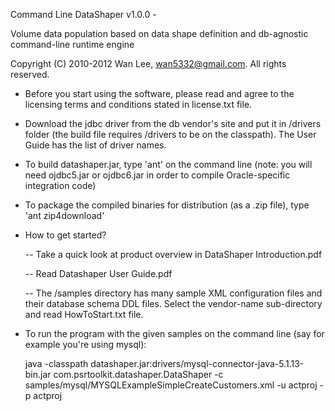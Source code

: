 Command Line DataShaper v1.0.0 - 

Volume data population based on data shape definition and db-agnostic command-line runtime engine

Copyright (C) 2010-2012 Wan Lee, wan5332@gmail.com. All rights reserved.


- Before you start using the software, please read and agree to the licensing terms and conditions stated in license.txt file.

- Download the jdbc driver from the db vendor's site and put it in /drivers folder (the build file requires /drivers to be on the classpath). The User Guide has the list of driver names.

- To build datashaper.jar, type 'ant' on the command line (note: you will need ojdbc5.jar or ojdbc6.jar in order to compile Oracle-specific integration code)

- To package the compiled binaries for distribution (as a .zip file), type 'ant zip4download'

- How to get started?

    -- Take a quick look at product overview in DataShaper Introduction.pdf
    
    -- Read Datashaper User Guide.pdf
    
    -- The /samples directory has many sample XML configuration files and their database schema DDL files. 
       Select the vendor-name sub-directory and read HowToStart.txt file.


- To run the program with the given samples on the command line (say for example you're using mysql):

    java -classpath datashaper.jar:drivers/mysql-connector-java-5.1.13-bin.jar com.psrtoolkit.datashaper.DataShaper -c samples/mysql/MYSQLExampleSimpleCreateCustomers.xml -u actproj -p actproj

